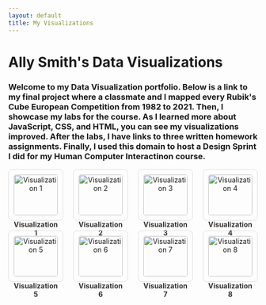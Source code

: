 ```yaml
---
layout: default
title: My Visualizations
---
```


# Ally Smith's Data Visualizations
### Welcome to my Data Visualization portfolio. Below is a link to my final project where a classmate and I mapped every Rubik's Cube European Competition from 1982 to 2021. Then, I showcase my labs for the course. As I learned more about JavaScript, CSS, and HTML, you can see my visualizations improved. After the labs, I have links to three written homework assignments. Finally, I used this domain to host a Design Sprint I did for my Human Computer Interactinon course.

<style>
  .viz-grid {
    display: grid;
    grid-template-columns: repeat(4, 1fr);
    gap: 20px;
    text-align: center;
  }
  .viz-item {
    border: 1px solid #ddd;
    border-radius: 8px;
    padding: 10px;
    transition: transform 0.2s ease;
  }
  .viz-item:hover {
    transform: scale(1.03);
  }
  .viz-img {
    width: 100%;
    height: auto;
    border-radius: 4px;
  }
  .viz-title {
    margin-top: 10px;
    font-weight: bold;
    text-decoration: none;
    color: #333;
    display: inline-block;
  }
  .viz-title:hover {
    text-decoration: underline;
  }
</style>

<div class="viz-grid">

  <div class="viz-item">
    <a href="vis1/index.html">
      <img src="assets/vis1.png" alt="Visualization 1" class="viz-img">
      <div class="viz-title">Visualization 1</div>
    </a>
  </div>

  <div class="viz-item">
    <a href="vis2/index.html">
      <img src="assets/vis2.png" alt="Visualization 2" class="viz-img">
      <div class="viz-title">Visualization 2</div>
    </a>
  </div>

  <div class="viz-item">
    <a href="vis3/index.html">
      <img src="assets/vis3.png" alt="Visualization 3" class="viz-img">
      <div class="viz-title">Visualization 3</div>
    </a>
  </div>

  <div class="viz-item">
    <a href="vis4/index.html">
      <img src="assets/vis4.png" alt="Visualization 4" class="viz-img">
      <div class="viz-title">Visualization 4</div>
    </a>
  </div>

  <div class="viz-item">
    <a href="vis5/index.html">
      <img src="assets/vis5.png" alt="Visualization 5" class="viz-img">
      <div class="viz-title">Visualization 5</div>
    </a>
  </div>

  <div class="viz-item">
    <a href="vis6/index.html">
      <img src="assets/vis6.png" alt="Visualization 6" class="viz-img">
      <div class="viz-title">Visualization 6</div>
    </a>
  </div>

  <div class="viz-item">
    <a href="vis7/index.html">
      <img src="assets/vis7.png" alt="Visualization 7" class="viz-img">
      <div class="viz-title">Visualization 7</div>
    </a>
  </div>

  <div class="viz-item">
    <a href="vis8/index.html">
      <img src="assets/vis8.png" alt="Visualization 8" class="viz-img">
      <div class="viz-title">Visualization 8</div>
    </a>
  </div>

</div>

